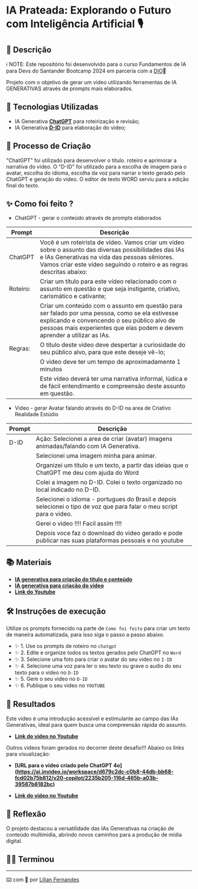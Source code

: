 # IA Prateada: Explorando o Futuro com Inteligência Artificial 🎙️

## 📒 Descrição
ℹ️ NOTE: Este repositório foi desenvolvido para o curso Fundamentos de IA para Devs do Santander Bootcamp 2024 em parceria com a [DIO](https://dio.me)🚀

Projeto com o objetivo de gerar um video utilizando ferramentas de IA GENERATIVAS através de prompts mais elaborados.

## 🤖 Tecnologias Utilizadas

- IA Generativa **[ChatGPT](https://chat.openai.com)** para roteirização e revisão;
- IA Generativa **[D-ID](https://www.d-id.com)** para elaboração do video;


## 🧐 Processo de Criação

"ChatGPT" foi utilizado para desenvolver o titulo. roteiro e aprimorar a narrativa do video. 
O "D-ID" foi utilizado para a escolha de imagem para o avatar, escolha do idioma, escolha da voz para narrar o texto gerado pelo ChatGPT e geração do video. O editor de texto WORD serviu para a edição final do texto.


## ✨ Como foi feito ?

- ChatGPT - gerar o conteúdo através de prompts elaborados
 
| Prompt   | Descrição                                                                                   |
|----------|---------------------------------------------------------------------------------------------|
| ChatGPT  | Você é um roteirista de vídeo. Vamos criar um vídeo sobre o assunto das diversas possibilidades das IAs e IAs Generativas na vida das pessoas sêniores. Vamos criar este vídeo seguindo o roteiro e as regras descritas abaixo:  |
| Roteiro: | Criar um título para este vídeo relacionado com o assunto em questão e que seja instigante, criativo, carismático e cativante; | 
|          | Criar um conteúdo com o assunto em questão para ser falado por uma pessoa, como se ela estivesse explicando e  convencendo o seu público alvo de pessoas mais experientes que elas podem e devem aprender a utilizar as IAs. |
| Regras:  | O título deste vídeo deve despertar a curiosidade do seu público alvo, para que este deseje vê-lo; |
|	   | O video deve ter um tempo de aproximadamente 1 minutos |
|	   | Este vídeo deverá ter uma narrativa informal, lúdica e de fácil entendimento e compreensão deste assunto em questão. |   
                                                                                        
- Video     - gerar Avatar falando através do D-ID na area de Criativo Realidade Estúdio                                                                               

| Prompt   | Descrição                                                                                   |
|----------|---------------------------------------------------------------------------------------------|
| D-ID     |  Ação: Selecionei a area de criar (avatar) imagens animadas/falando com IA Generativa.      |
|          |  Selecionei uma imagem minha para animar. 							 |                                                                                           
|          |  Organizei um titulo e um texto, a partir das ideias que o ChatGPT me deu com ajuda do Word |                                                                                         
|          |  Colei a imagem no D-ID. Colei o texto organizado no local indicado no D-ID.                |                                                                                           
|          |  Selecionei o idioma - portugues do Brasil e depois selecionei o tipo de voz que para falar o meu script para o video. |                                                            
|          |  Gerei o video !!!!  	Facil assim !!!!                                                 |                                                                                      
|          |  Depois voce faz o download do video gerado e pode publicar nas suas plataformas pessoais e no youtube |                                                     


## 📚 Materiais

- **[IA generativa para criação do titulo e conteúdo](https://chat.openai.com)**
- **[IA generativa para criação do video](https://www.d-id.com)**
- **[Link do Youtube](https://youtube.com)**


## 🛠️ Instruções de execução

Utilize os prompts fornecido na parte de `Como foi feito` para criar um texto de maneira automatizada, para isso siga o passo a passo abaixo.

- ✨ 1. Use os prompts de roteiro no `chatgpt`
- ✨ 2. Edite e organize todos os textos gerados pelo ChatGPT no `Word`
- ✨ 3. Selecione uma foto para criar o avatar do seu video no `I-ID`
- ✨ 4. Selecione uma voz para ler o seu texto ou grave o audio do seu texto para o video no `D-ID`
- ✨ 5. Gere o seu video no `D-ID`
- ✨ 6. Publique o seu video no `YOUTUBE`


## 🚀 Resultados

Este video é uma introdução acessível e estimulante ao campo das IAs Generativas, ideal para quem busca uma compreensão rápida do assunto.

- **[Link do video no Youtube](https://youtu.be/v7nMmUnT3G0/)**

Outros videos foram gerados no decorrer deste desafio!!!
Abaixo os links para visualização:

- **[URL para o video criado pelo ChatGPT 4o] (https://ai.invideo.io/workspace/d679c2dc-c0b8-44db-bb68-fcd02b75b812/v20-copilot/2235b205-116d-465b-a03b-39587b6182bc)**

- **[Link do video no Youtube](https://www.youtube.com/watch?v=8Ylu0lprLQs)**

## 💭 Reflexão

O projeto destacou a versatilidade das IAs Generativas na criação de conteúdo multimidia, abrindo novos caminhos para a produção de mídia digital.


## 👨‍💻 Terminou

---

⌨️ com 💜 por [Lilian Fernandes](https://github.com/JavaliHub/)